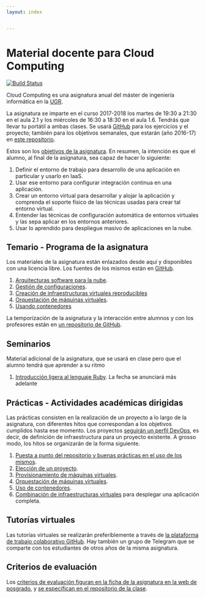 ```yaml
---
layout: index


---
```

Material docente para Cloud Computing
==

[![Build Status](https://travis-ci.org/JJ/CC.svg?branch=master)](https://travis-ci.org/JJ/CC)

Cloud Computing es una asignatura anual del máster de ingeniería informática en la [UGR](http://www.ugr.es).

La asignatura se imparte en el curso 2017-2018 los martes de 19:30 a
21:30 en el aula 2.1 y los miércoles de 16:30 a 18:30 en el
aula 1.6. Tendrás que llevar tu portátil a ambas clases. Se usará [GitHub](http://github.com) para los ejercicios y
el proyecto; también para los objetivos semanales, que estarán (año
2016-17) en [este repositorio](https://github.com/JJ/CC-17-18/).

Estos son los [objetivos de la asignatura](documentos/objetivos). En resumen, la intención es que el alumno, al final de la asignatura, sea capaz de hacer lo siguiente:

1. Definir el entorno de trabajo para desarrollo de una aplicación en particular y usarlo en IaaS.
2. Usar ese entorno para configurar integración continua en una aplicación.
3. Crear un entorno virtual para desarrollar y alojar la aplicación y comprenda el soporte físico de las técnicas usadas para crear tal entorno virtual.
4. Entender las técnicas de configuración automática de entornos virtuales y las sepa aplicar en los entornos anteriores.
5. Usar lo aprendido para despliegue masivo de aplicaciones en la nube.

Temario - Programa de la asignatura
------------------------------------------------------

Los materiales de la asignatura están enlazados desde aquí y
disponibles con una licencia libre. Los fuentes de los mismos están en
[GitHub](http://github.com/JJ/CC).

1. [Arquitecturas software para la nube](documentos/temas/Arquitecturas_para_la_nube).
6. [Gestión de configuraciones](documentos/temas/Provision).
3. [Creación de infraestructuras virtuales reproducibles](documentos/temas/Automatizando_cloud)
6. [Orquestación de máquinas virtuales](documentos/temas/Orquestacion).
3. [Usando contenedores](documentos/temas/Contenedores)

La temporización de la asignatura y la interacción entre alumnos y con los profesores están en [un repositorio de GitHub](http://github.com/JJ/CC-17-18).

Seminarios
---------------

Material adicional de la asignatura, que se usará en clase pero que el
alumno tendrá que aprender a su ritmo

1. [Introducción ligera al lenguaje Ruby](documentos/seminarios/ruby). La
   fecha se anunciará más adelante


Prácticas - Actividades académicas dirigidas
-------------

Las prácticas consisten en la realización de un proyecto a lo largo de
la asignatura, con diferentes hitos que correspondan a los objetivos
cumplidos hasta ese momento. Los proyectos
[seguirán un perfil DevOps](documentos/proyecto/README.md), es decir,
de definición de infraestructura para un proyecto existente. A grosso
modo, los hitos se organizarán de la forma siguiente. 

1. [Puesta a punto del repositorio y buenas prácticas en el uso de los mismos](documentos/proyecto/0.Repositorio).
2. [Elección de un proyecto](documentos/proyecto/1.Infraestructura).
3. [Provisionamiento de máquinas virtuales](documentos/proyecto/2.Provisionamiento).
4. [Orquestación de máquinas virtuales](documentos/proyecto/3.Orquestacion).
4. [Uso de contenedores](documentos/proyecto/4.Docker).
4. [Combinación de infraestructuras virtuales](documentos/proyecto/5.Despliegue) para
   desplegar una aplicación completa. 

Tutorías virtuales
----

Las tutorías virtuales se realizarán preferiblemente a través de
[la plataforma de trabajo colaborativo GitHub](https://github.com/JJ/CC-17-18/issues?state=open). Hay
también un grupo de Telegram que se comparte con los estudiantes de
otros años de la misma asignatura.

Criterios de evaluación
---

Los
[criterios de evaluación figuran en la ficha de la asignatura en la web de posgrado](http://masteres.ugr.es/ing-informatica/pages/info_academica/guias/201718/1semestre/cloudcomputingfundamentoseinfraestructuras/!),
y
[se especifican en el repositorio de la clase](https://github.com/JJ/CC-17-18/blob/master/Metodolog%C3%ADa_y_criterios_de_evaluaci%C3%B3n). 


